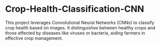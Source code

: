 # Crop-Health-Classification-CNN
This project leverages Convolutional Neural Networks (CNNs) to classify crop health based on images. It distinguishes between healthy crops and those affected by diseases like viruses or bacteria, aiding farmers in effective crop management.

